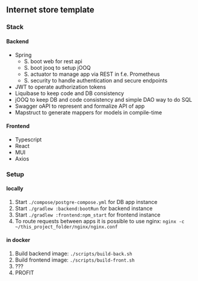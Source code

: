 ## Internet store template

### Stack

#### Backend

* Spring
    * S. boot web for rest api
    * S. boot jooq to setup jOOQ
    * S. actuator to manage app via REST in f.e. Prometheus
    * S. security to handle authentication and secure endpoints
* JWT to operate authorization tokens
* Liquibase to keep code and DB consistency
* jOOQ to keep DB and code consistency and simple DAO way to do SQL
* Swagger oAPI to represent and formalize API of app
* Mapstruct to generate mappers for models in compile-time

#### Frontend

* Typescript
* React
* MUI
* Axios

### Setup

#### locally

1. Start `./compose/postgre-compose.yml` for DB app instance
2. Start `./gradlew :backend:bootRun` for backend instance
3. Start `./gradlew :frontend:npm_start` for frontend instance
4. To route requests between apps it is possible to use nginx: `nginx -c ~/this_project_folder/nginx/nginx.conf`

#### in docker

1. Build backend image: `./scripts/build-back.sh`
2. Build frontend image: `./scripts/build-front.sh`
3. ???
4. PROFIT
